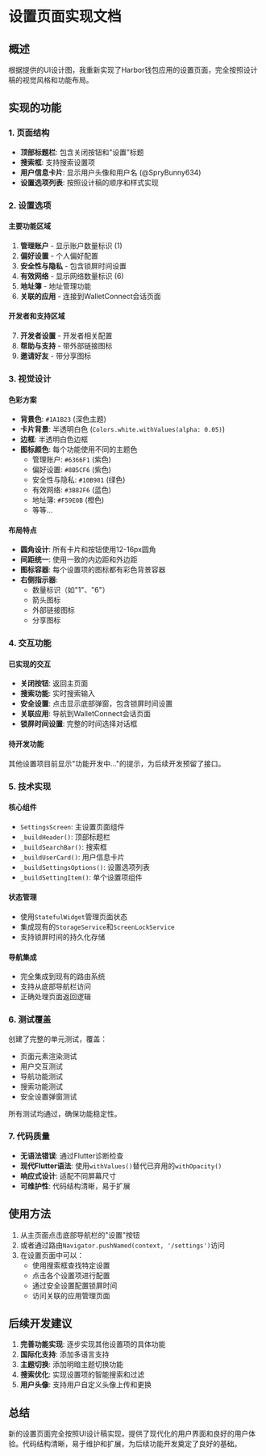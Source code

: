 # 设置页面实现文档

## 概述

根据提供的UI设计图，我重新实现了Harbor钱包应用的设置页面，完全按照设计稿的视觉风格和功能布局。

## 实现的功能

### 1. 页面结构
- **顶部标题栏**: 包含关闭按钮和"设置"标题
- **搜索框**: 支持搜索设置项
- **用户信息卡片**: 显示用户头像和用户名 (@SpryBunny634)
- **设置选项列表**: 按照设计稿的顺序和样式实现

### 2. 设置选项

#### 主要功能区域
1. **管理账户** - 显示账户数量标识 (1)
2. **偏好设置** - 个人偏好配置
3. **安全性与隐私** - 包含锁屏时间设置
4. **有效网络** - 显示网络数量标识 (6)
5. **地址簿** - 地址管理功能
6. **关联的应用** - 连接到WalletConnect会话页面

#### 开发者和支持区域
7. **开发者设置** - 开发者相关配置
8. **帮助与支持** - 带外部链接图标
9. **邀请好友** - 带分享图标

### 3. 视觉设计

#### 色彩方案
- **背景色**: `#1A1B23` (深色主题)
- **卡片背景**: 半透明白色 (`Colors.white.withValues(alpha: 0.05)`)
- **边框**: 半透明白色边框
- **图标颜色**: 每个功能使用不同的主题色
  - 管理账户: `#6366F1` (紫色)
  - 偏好设置: `#8B5CF6` (紫色)
  - 安全性与隐私: `#10B981` (绿色)
  - 有效网络: `#3B82F6` (蓝色)
  - 地址簿: `#F59E0B` (橙色)
  - 等等...

#### 布局特点
- **圆角设计**: 所有卡片和按钮使用12-16px圆角
- **间距统一**: 使用一致的内边距和外边距
- **图标容器**: 每个设置项的图标都有彩色背景容器
- **右侧指示器**: 
  - 数量标识（如"1"、"6"）
  - 箭头图标
  - 外部链接图标
  - 分享图标

### 4. 交互功能

#### 已实现的交互
- **关闭按钮**: 返回主页面
- **搜索功能**: 实时搜索输入
- **安全设置**: 点击显示底部弹窗，包含锁屏时间设置
- **关联应用**: 导航到WalletConnect会话页面
- **锁屏时间设置**: 完整的时间选择对话框

#### 待开发功能
其他设置项目前显示"功能开发中..."的提示，为后续开发预留了接口。

### 5. 技术实现

#### 核心组件
- `SettingsScreen`: 主设置页面组件
- `_buildHeader()`: 顶部标题栏
- `_buildSearchBar()`: 搜索框
- `_buildUserCard()`: 用户信息卡片
- `_buildSettingsOptions()`: 设置选项列表
- `_buildSettingItem()`: 单个设置项组件

#### 状态管理
- 使用`StatefulWidget`管理页面状态
- 集成现有的`StorageService`和`ScreenLockService`
- 支持锁屏时间的持久化存储

#### 导航集成
- 完全集成到现有的路由系统
- 支持从底部导航栏访问
- 正确处理页面返回逻辑

### 6. 测试覆盖

创建了完整的单元测试，覆盖：
- 页面元素渲染测试
- 用户交互测试
- 导航功能测试
- 搜索功能测试
- 安全设置弹窗测试

所有测试均通过，确保功能稳定性。

### 7. 代码质量

- **无语法错误**: 通过Flutter诊断检查
- **现代Flutter语法**: 使用`withValues()`替代已弃用的`withOpacity()`
- **响应式设计**: 适配不同屏幕尺寸
- **可维护性**: 代码结构清晰，易于扩展

## 使用方法

1. 从主页面点击底部导航栏的"设置"按钮
2. 或者通过路由`Navigator.pushNamed(context, '/settings')`访问
3. 在设置页面中可以：
   - 使用搜索框查找特定设置
   - 点击各个设置项进行配置
   - 通过安全设置配置锁屏时间
   - 访问关联的应用管理页面

## 后续开发建议

1. **完善功能实现**: 逐步实现其他设置项的具体功能
2. **国际化支持**: 添加多语言支持
3. **主题切换**: 添加明暗主题切换功能
4. **搜索优化**: 实现设置项的智能搜索和过滤
5. **用户头像**: 支持用户自定义头像上传和更换

## 总结

新的设置页面完全按照UI设计稿实现，提供了现代化的用户界面和良好的用户体验。代码结构清晰，易于维护和扩展，为后续功能开发奠定了良好的基础。